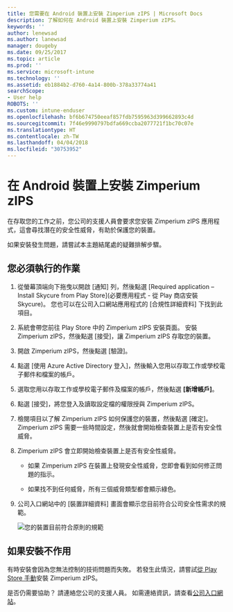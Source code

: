 ```yaml
---
title: 您需要在 Android 裝置上安裝 Zimperium zIPS | Microsoft Docs
description: 了解如何在 Android 裝置上安裝 Zimperium zIPS。
keywords: ''
author: lenewsad
ms.author: lanewsad
manager: dougeby
ms.date: 09/25/2017
ms.topic: article
ms.prod: ''
ms.service: microsoft-intune
ms.technology: ''
ms.assetid: eb1884b2-d760-4a14-800b-378a33774a41
searchScope:
- User help
ROBOTS: ''
ms.custom: intune-enduser
ms.openlocfilehash: bf6b674750eeaf857fdb7595963d399662893c4d
ms.sourcegitcommit: 7f46e9990797bdfa669ccba2077721f1bc70c07e
ms.translationtype: HT
ms.contentlocale: zh-TW
ms.lasthandoff: 04/04/2018
ms.locfileid: "30753952"
---
```

# <a name="install-zimperium-zips-on-your-android-device"></a>在 Android 裝置上安裝 Zimperium zIPS

在存取您的工作之前，您公司的支援人員會要求您安裝 Zimperium zIPS 應用程式，這會尋找潛在的安全性威脅，有助於保護您的裝置。

如果安裝發生問題，請嘗試本主題結尾處的疑難排解步驟。

## <a name="what-you-need-to-do"></a>您必須執行的作業

1. 從螢幕頂端向下拖曳以開啟 [通知] 列，然後點選 [Required application – Install Skycure from Play Store]\(必要應用程式 - 從 Play 商店安裝 Skycure)。 您也可以在公司入口網站應用程式的 [合規性詳細資料] 下找到此項目。

2. 系統會帶您前往 Play Store 中的 Zimperium zIPS 安裝頁面。 安裝 Zimperium zIPS，然後點選 [接受]，讓 Zimperium zIPS 存取您的裝置。

3. 開啟 Zimperium zIPS，然後點選 [驗證]。

4. 點選 [使用 Azure Active Directory 登入]，然後輸入您用以存取工作或學校電子郵件和檔案的帳戶。

5. 選取您用以存取工作或學校電子郵件及檔案的帳戶，然後點選 **[新增帳戶]**。

6. 點選 [接受]，將您登入及讀取設定檔的權限授與 Zimperium zIPS。

7. 檢閱項目以了解 Zimperium zIPS 如何保護您的裝置，然後點選 [確定]。 Zimperium zIPS 需要一些時間設定，然後就會開始檢查裝置上是否有安全性威脅。

8. Zimperium zIPS 會立即開始檢查裝置上是否有安全性威脅。

   * 如果 Zimperium zIPS 在裝置上發現安全性威脅，您即會看到如何修正問題的指示。

   * 如果找不到任何威脅，所有三個威脅類型都會顯示綠色。

11. 公司入口網站中的 [裝置詳細資料] 畫面會顯示您目前符合公司安全性需求的規範。

    ![您的裝置目前符合原則的規範](./media/mtd-device-now-compliant-android.png)

## <a name="if-the-installation-doesnt-work"></a>如果安裝不作用

有時安裝會因為您無法控制的技術問題而失敗。 若發生此情況，請嘗試[從 Play Store 手動](https://play.google.com/store/apps/details?id=com.zimperium.zips)安裝 Zimperium zIPS。

是否仍需要協助？ 請連絡您公司的支援人員。 如需連絡資訊，請查看[公司入口網站](https://portal.manage.microsoft.com#HelpDeskDialog)。

